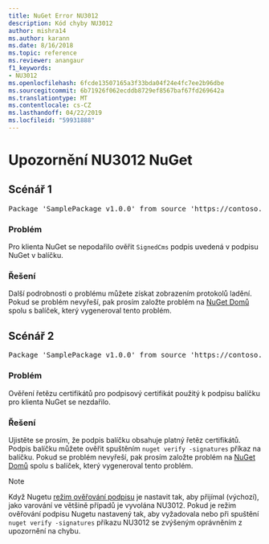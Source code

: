 ```yaml
---
title: NuGet Error NU3012
description: Kód chyby NU3012
author: mishra14
ms.author: karann
ms.date: 8/16/2018
ms.topic: reference
ms.reviewer: anangaur
f1_keywords:
- NU3012
ms.openlocfilehash: 6fcde13507165a3f33bda04f24e4fc7ee2b96dbe
ms.sourcegitcommit: 6b71926f062ecddb8729ef8567baf67fd269642a
ms.translationtype: MT
ms.contentlocale: cs-CZ
ms.lasthandoff: 04/22/2019
ms.locfileid: "59931888"
---
```

# <a name="nuget-warning-nu3012"></a>Upozornění NU3012 NuGet

## <a name="scenario-1"></a>Scénář 1

<pre>Package 'SamplePackage v1.0.0' from source 'https://contoso.com/index.json': The primary signature validation failed.</pre>

### <a name="issue"></a>Problém

Pro klienta NuGet se nepodařilo ověřit `SignedCms` podpis uvedená v podpisu NuGet v balíčku.


### <a name="solution"></a>Řešení

Další podrobnosti o problému můžete získat zobrazením protokolů ladění. Pokud se problém nevyřeší, pak prosím založte problém na [NuGet Domů](https://github.com/NuGet/Home/issues) spolu s balíček, který vygeneroval tento problém.



## <a name="scenario-2"></a>Scénář 2

<pre>Package 'SamplePackage v1.0.0' from source 'https://contoso.com/index.json': The primary signature found a chain building issue:  A certificate chain processed, but terminated in a root certificate which is not trusted by the trust provider.</pre>

### <a name="issue"></a>Problém

Ověření řetězu certifikátů pro podpisový certifikát použitý k podpisu balíčku pro klienta NuGet se nezdařilo.


### <a name="solution"></a>Řešení

Ujistěte se prosím, že podpis balíčku obsahuje platný řetěz certifikátů. Podpis balíčku můžete ověřit spuštěním `nuget verify -signatures` příkaz na balíčku. Pokud se problém nevyřeší, pak prosím založte problém na [NuGet Domů](https://github.com/NuGet/Home/issues) spolu s balíček, který vygeneroval tento problém.


> [!Note]
> Když Nugetu [režim ověřování podpisu](https://docs.microsoft.com/en-us/nuget/consume-packages/installing-signed-packages#configure-package-signature-requirements) je nastavit tak, aby přijímal (výchozí), jako varování ve většině případů je vyvolána NU3012. Pokud je režim ověřování podpisu Nugetu nastavený tak, aby vyžadovala nebo při spuštění `nuget verify -signatures` příkazu NU3012 se zvýšeným oprávněním z upozornění na chybu. 

